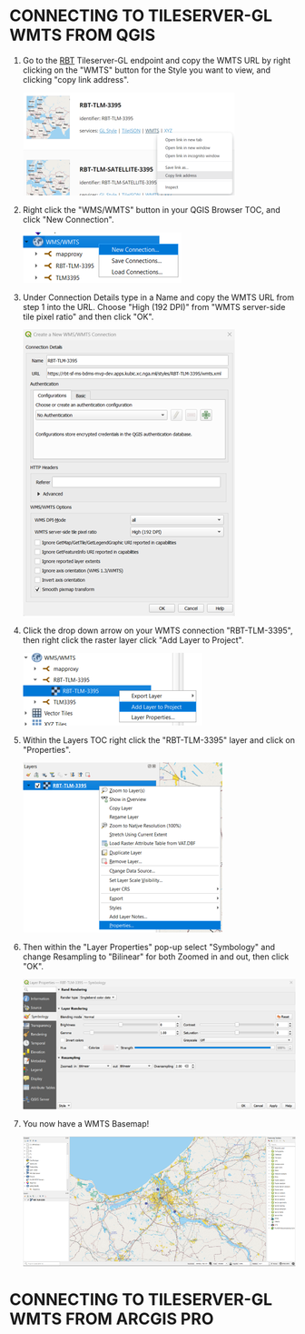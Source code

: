# CONNECTING TO TILESERVER-GL WMTS FROM QGIS

1. Go to the [RBT](https://rbt-sf-ms-bdms-mvp-dev.apps.kubic.xc.nga.mil/) Tileserver-GL endpoint and copy the WMTS URL by right clicking on the "WMTS" button for the Style you want to view, and clicking "copy link address".

    ![WMTS URL](images/wmts_url.png)

2. Right click the "WMS/WMTS" button in your QGIS Browser TOC, and click "New Connection".

   ![WMTS CONNECTION](images/wmts_connection.png)

3. Under Connection Details type in a Name and copy the WMTS URL from step 1 into the URL. Choose "High (192 DPI)" from "WMTS server-side tile pixel ratio" and then click "OK".

   ![CONNECTION DETAILS](images/connection_details.png)

4. Click the drop down arrow on your WMTS connection "RBT-TLM-3395", then right click the raster layer click "Add Layer to Project".

   ![CONNECTION DETAILS](images/add_layer.png)

5. Within the Layers TOC right click the "RBT-TLM-3395" layer and click on "Properties".

   ![CONNECTION DETAILS](images/properties.png)

6. Then within the "Layer Properties" pop-up select "Symbology" and change Resampling to "Bilinear" for both Zoomed in and out, then click "OK".

   ![CONNECTION DETAILS](images/layer_properties.png)

7. You now have a WMTS Basemap!

    ![CONNECTION DETAILS](images/basemap.png)

# CONNECTING TO TILESERVER-GL WMTS FROM ARCGIS PRO
